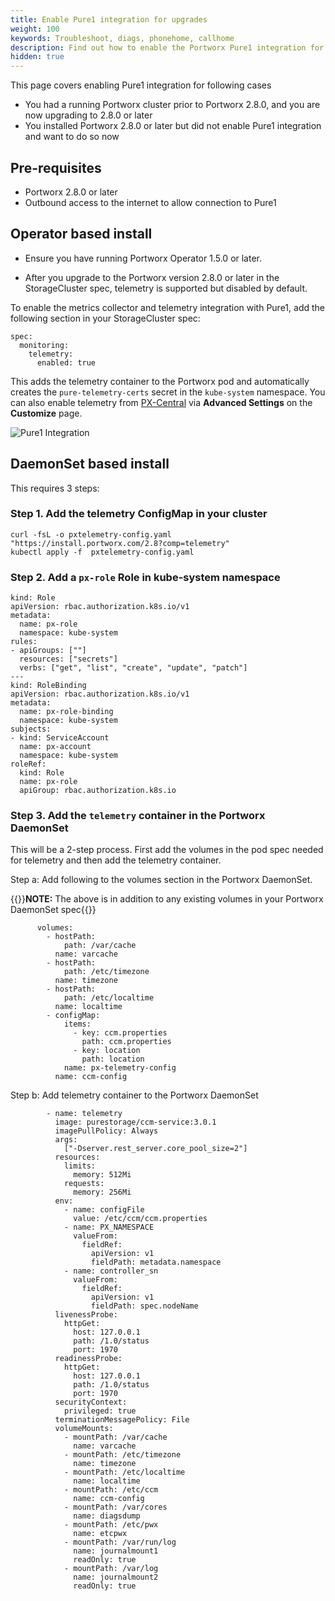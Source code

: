 ```yaml
---
title: Enable Pure1 integration for upgrades
weight: 100
keywords: Troubleshoot, diags, phonehome, callhome
description: Find out how to enable the Portworx Pure1 integration for clusters that were created before Portworx 2.8.0
hidden: true
---
```


This page covers enabling Pure1 integration for following cases

* You had a running Portworx cluster prior to Portworx 2.8.0, and you are now upgrading to 2.8.0 or later
* You installed Portworx 2.8.0 or later but did not enable Pure1 integration and want to do so now

## Pre-requisites

* Portworx 2.8.0 or later
* Outbound access to the internet to allow connection to Pure1

## Operator based install

* Ensure you have running Portworx Operator 1.5.0 or later.

* After you upgrade to the Portworx version 2.8.0 or later in the StorageCluster spec, telemetry is supported but disabled by default.

To enable the metrics collector and telemetry integration with Pure1, add the following section in your StorageCluster spec:

```text
spec:
  monitoring:
    telemetry:
      enabled: true 
```
This adds the telemetry container to the Portworx pod and automatically creates the `pure-telemetry-certs` secret in the `kube-system` namespace. You can also enable telemetry from [PX-Central](https://central.portworx.com/specGen/wizard) via **Advanced Settings** on the **Customize** page.

  ![Pure1 Integration](/img/enable-Pure1-integration.png)

## DaemonSet based install

This requires 3 steps:

### Step 1. Add the telemetry ConfigMap in your cluster

```text
curl -fsL -o pxtelemetry-config.yaml "https://install.portworx.com/2.8?comp=telemetry"
kubectl apply -f  pxtelemetry-config.yaml
```

### Step 2. Add a `px-role` Role in kube-system namespace

```text
kind: Role
apiVersion: rbac.authorization.k8s.io/v1
metadata:
  name: px-role
  namespace: kube-system
rules:
- apiGroups: [""]
  resources: ["secrets"]
  verbs: ["get", "list", "create", "update", "patch"]
---
kind: RoleBinding
apiVersion: rbac.authorization.k8s.io/v1
metadata:
  name: px-role-binding
  namespace: kube-system
subjects:
- kind: ServiceAccount
  name: px-account
  namespace: kube-system
roleRef:
  kind: Role
  name: px-role
  apiGroup: rbac.authorization.k8s.io
```

### Step 3. Add the `telemetry` container in the Portworx DaemonSet

This will be a 2-step process. First add the volumes in the pod spec needed for telemetry and then add the telemetry container.

Step a: Add following to the volumes section in the Portworx DaemonSet.

{{<info>}}**NOTE:** The above is in addition to any existing volumes in your Portworx DaemonSet spec{{</info>}}

```text
      volumes:
        - hostPath:
            path: /var/cache
          name: varcache
        - hostPath:
            path: /etc/timezone
          name: timezone
        - hostPath:
            path: /etc/localtime
          name: localtime
        - configMap:
            items:
              - key: ccm.properties
                path: ccm.properties
              - key: location
                path: location
            name: px-telemetry-config
          name: ccm-config
```

Step b: Add telemetry container to the Portworx DaemonSet

```text
        - name: telemetry
          image: purestorage/ccm-service:3.0.1
          imagePullPolicy: Always
          args:
            ["-Dserver.rest_server.core_pool_size=2"]
          resources:
            limits:
              memory: 512Mi
            requests:
              memory: 256Mi
          env:
            - name: configFile
              value: /etc/ccm/ccm.properties
            - name: PX_NAMESPACE
              valueFrom:
                fieldRef:
                  apiVersion: v1
                  fieldPath: metadata.namespace
            - name: controller_sn
              valueFrom:
                fieldRef:
                  apiVersion: v1
                  fieldPath: spec.nodeName
          livenessProbe:
            httpGet:
              host: 127.0.0.1
              path: /1.0/status
              port: 1970
          readinessProbe:
            httpGet:
              host: 127.0.0.1
              path: /1.0/status
              port: 1970
          securityContext:
            privileged: true
          terminationMessagePolicy: File
          volumeMounts:
            - mountPath: /var/cache
              name: varcache
            - mountPath: /etc/timezone
              name: timezone
            - mountPath: /etc/localtime
              name: localtime
            - mountPath: /etc/ccm
              name: ccm-config
            - mountPath: /var/cores
              name: diagsdump
            - mountPath: /etc/pwx
              name: etcpwx
            - mountPath: /var/run/log
              name: journalmount1
              readOnly: true
            - mountPath: /var/log
              name: journalmount2
              readOnly: true
```
